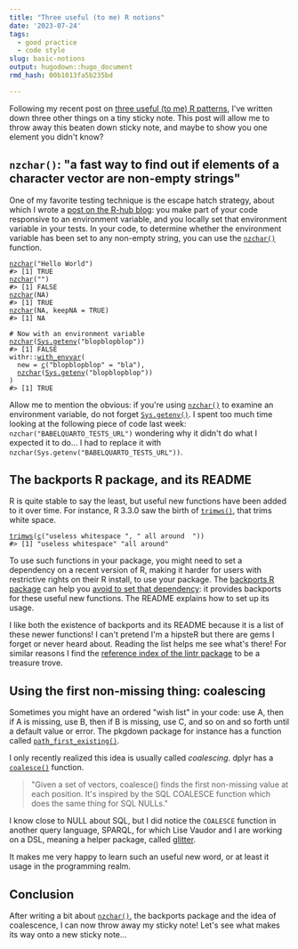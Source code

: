```yaml
---
title: "Three useful (to me) R notions"
date: '2023-07-24'
tags:
  - good practice
  - code style
slug: basic-notions
output: hugodown::hugo_document
rmd_hash: 00b1013fa5b235bd

---
```


Following my recent post on [three useful (to me) R patterns](/2023/06/06/basic-patterns/), I've written down three other things on a tiny sticky note. This post will allow me to throw away this beaten down sticky note, and maybe to show you one element you didn't know?

## `nzchar()`: "a fast way to find out if elements of a character vector are non-empty strings"

One of my favorite testing technique is the escape hatch strategy, about which I wrote a [post on the R-hub blog](https://blog.r-hub.io/2023/01/23/code-switch-escape-hatch-test/): you make part of your code responsive to an environment variable, and you locally set that environment variable in your tests. In your code, to determine whether the environment variable has been set to any non-empty string, you can use the [`nzchar()`](https://rdrr.io/r/base/nchar.html) function.

<div class="highlight">

<pre class='chroma'><code class='language-r' data-lang='r'><span><span class='nf'><a href='https://rdrr.io/r/base/nchar.html'>nzchar</a></span><span class='o'>(</span><span class='s'>"Hello World"</span><span class='o'>)</span></span>
<span><span class='c'>#&gt; [1] TRUE</span></span>
<span></span><span><span class='nf'><a href='https://rdrr.io/r/base/nchar.html'>nzchar</a></span><span class='o'>(</span><span class='s'>""</span><span class='o'>)</span></span>
<span><span class='c'>#&gt; [1] FALSE</span></span>
<span></span><span><span class='nf'><a href='https://rdrr.io/r/base/nchar.html'>nzchar</a></span><span class='o'>(</span><span class='kc'>NA</span><span class='o'>)</span></span>
<span><span class='c'>#&gt; [1] TRUE</span></span>
<span></span><span><span class='nf'><a href='https://rdrr.io/r/base/nchar.html'>nzchar</a></span><span class='o'>(</span><span class='kc'>NA</span>, keepNA <span class='o'>=</span> <span class='kc'>TRUE</span><span class='o'>)</span></span>
<span><span class='c'>#&gt; [1] NA</span></span>
<span></span><span></span>
<span><span class='c'># Now with an environment variable</span></span>
<span><span class='nf'><a href='https://rdrr.io/r/base/nchar.html'>nzchar</a></span><span class='o'>(</span><span class='nf'><a href='https://rdrr.io/r/base/Sys.getenv.html'>Sys.getenv</a></span><span class='o'>(</span><span class='s'>"blopblopblop"</span><span class='o'>)</span><span class='o'>)</span></span>
<span><span class='c'>#&gt; [1] FALSE</span></span>
<span></span><span><span class='nf'>withr</span><span class='nf'>::</span><span class='nf'><a href='https://withr.r-lib.org/reference/with_envvar.html'>with_envvar</a></span><span class='o'>(</span></span>
<span>  new <span class='o'>=</span> <span class='nf'><a href='https://rdrr.io/r/base/c.html'>c</a></span><span class='o'>(</span><span class='s'>"blopblopblop"</span> <span class='o'>=</span> <span class='s'>"bla"</span><span class='o'>)</span>,</span>
<span>  <span class='nf'><a href='https://rdrr.io/r/base/nchar.html'>nzchar</a></span><span class='o'>(</span><span class='nf'><a href='https://rdrr.io/r/base/Sys.getenv.html'>Sys.getenv</a></span><span class='o'>(</span><span class='s'>"blopblopblop"</span><span class='o'>)</span><span class='o'>)</span></span>
<span><span class='o'>)</span></span>
<span><span class='c'>#&gt; [1] TRUE</span></span>
<span></span></code></pre>

</div>

Allow me to mention the obvious: if you're using [`nzchar()`](https://rdrr.io/r/base/nchar.html) to examine an environment variable, do not forget [`Sys.getenv()`](https://rdrr.io/r/base/Sys.getenv.html). I spent too much time looking at the following piece of code last week: `nzchar("BABELQUARTO_TESTS_URL")` wondering why it didn't do what I expected it to do... I had to replace it with `nzchar(Sys.getenv("BABELQUARTO_TESTS_URL"))`.

## The backports R package, and its README

R is quite stable to say the least, but useful new functions have been added to it over time. For instance, R 3.3.0 saw the birth of [`trimws()`](https://rdrr.io/r/base/trimws.html), that trims white space.

<div class="highlight">

<pre class='chroma'><code class='language-r' data-lang='r'><span><span class='nf'><a href='https://rdrr.io/r/base/trimws.html'>trimws</a></span><span class='o'>(</span><span class='nf'><a href='https://rdrr.io/r/base/c.html'>c</a></span><span class='o'>(</span><span class='s'>"useless whitespace "</span>, <span class='s'>" all around  "</span><span class='o'>)</span><span class='o'>)</span></span>
<span><span class='c'>#&gt; [1] "useless whitespace" "all around"</span></span>
<span></span></code></pre>

</div>

To use such functions in your package, you might need to set a dependency on a recent version of R, making it harder for users with restrictive rights on their R install, to use your package. The [backports R package](https://github.com/r-lib/backports) can help you [avoid to set that dependency](https://blog.r-hub.io/2022/09/12/r-dependency/): it provides backports for these useful new functions. The README explains how to set up its usage.

I like both the existence of backports and its README because it is a list of these newer functions! I can't pretend I'm a hipsteR but there are gems I forget or never heard about. Reading the list helps me see what's there! For similar reasons I find the [reference index of the lintr package](https://lintr.r-lib.org/reference/index.html) to be a treasure trove.

## Using the first non-missing thing: coalescing

Sometimes you might have an ordered "wish list" in your code: use A, then if A is missing, use B, then if B is missing, use C, and so on and so forth until a default value or error. The pkgdown package for instance has a function called [`path_first_existing()`](https://github.com/r-lib/pkgdown/blob/c9206802f2888992de92aa41f517ba7812f05331/R/utils-fs.R#L75).

I only recently realized this idea is usually called *coalescing*. dplyr has a [`coalesce()`](https://dplyr.tidyverse.org/reference/coalesce.html) function.

> "Given a set of vectors, coalesce() finds the first non-missing value at each position. It's inspired by the SQL COALESCE function which does the same thing for SQL NULLs."

I know close to NULL about SQL, but I did notice the `COALESCE` function in another query language, SPARQL, for which Lise Vaudor and I are working on a DSL, meaning a helper package, called [glitter](https://lvaudor.github.io/glitter/).

It makes me very happy to learn such an useful new word, or at least it usage in the programming realm.

## Conclusion

After writing a bit about [`nzchar()`](https://rdrr.io/r/base/nchar.html), the backports package and the idea of coalescence, I can now throw away my sticky note! Let's see what makes its way onto a new sticky note...

